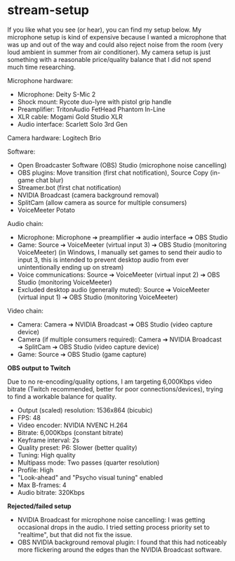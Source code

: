 # stream-setup

If you like what you see (or hear), you can find my setup below. My microphone setup is kind of expensive because I wanted a microphone that was up and out of the way and could also reject noise from the room (very loud ambient in summer from air conditioner). My camera setup is just something with a reasonable price/quality balance that I did not spend much time researching.

Microphone hardware:
- Microphone: Deity S-Mic 2
- Shock mount: Rycote duo-lyre with pistol grip handle
- Preamplifier: TritonAudio FetHead Phantom In-Line
- XLR cable: Mogami Gold Studio XLR
- Audio interface: Scarlett Solo 3rd Gen

Camera hardware: Logitech Brio

Software:
- Open Broadcaster Software (OBS) Studio (microphone noise cancelling)
- OBS plugins: Move transition (first chat notification), Source Copy (in-game chat blur)
- Streamer.bot (first chat notification)
- NVIDIA Broadcast (camera background removal)
- SplitCam (allow camera as source for multiple consumers)
- VoiceMeeter Potato

Audio chain:
- Microphone: Microphone ➔ preamplifier ➔ audio interface ➔ OBS Studio
- Game: Source ➔ VoiceMeeter (virtual input 3) ➔ OBS Studio (monitoring VoiceMeeter) (in Windows, I manually set games to send their audio to input 3, this is intended to prevent desktop audio from ever unintentionally ending up on stream)
- Voice communications: Source ➔ VoiceMeeter (virtual input 2) ➔ OBS Studio (monitoring VoiceMeeter)
- Excluded desktop audio (generally muted): Source ➔ VoiceMeeter (virtual input 1) ➔ OBS Studio (monitoring VoiceMeeter)

Video chain:
- Camera: Camera ➔ NVIDIA Broadcast ➔ OBS Studio (video capture device)
- Camera (if multiple consumers required): Camera ➔ NVIDIA Broadcast ➔ SplitCam ➔ OBS Studio (video capture device)
- Game: Source ➔ OBS Studio (game capture)

**OBS output to Twitch**

Due to no re-encoding/quality options, I am targeting 6,000Kbps video bitrate (Twitch recommended, better for poor connections/devices), trying to find a workable balance for quality.
- Output (scaled) resolution: 1536x864 (bicubic)
- FPS: 48
- Video encoder: NVIDIA NVENC H.264
- Bitrate: 6,000Kbps (constant bitrate)
- Keyframe interval: 2s
- Quality preset: P6: Slower (better quality)
- Tuning: High quality
- Multipass mode: Two passes (quarter resolution)
- Profile: High
- "Look-ahead" and "Psycho visual tuning" enabled
- Max B-frames: 4
- Audio bitrate: 320Kbps

**Rejected/failed setup**
- NVIDIA Broadcast for microphone noise cancelling: I was getting occasional drops in the audio. I tried setting process priority set to "realtime", but that did not fix the issue.
- OBS NVIDIA background removal plugin: I found that this had noticeably more flickering around the edges than the NVIDIA Broadcast software.
